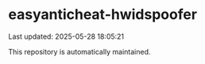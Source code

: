 # easyanticheat-hwidspoofer

Last updated: 2025-05-28 18:05:21

This repository is automatically maintained.
